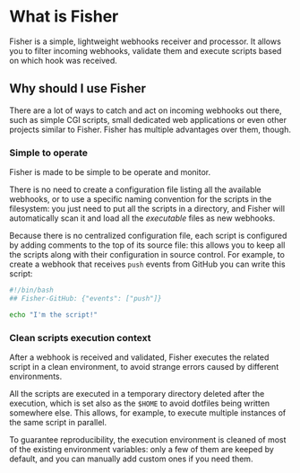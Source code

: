 # What is Fisher

Fisher is a simple, lightweight webhooks receiver and processor. It allows you
to filter incoming webhooks, validate them and execute scripts based on which
hook was received.

## Why should I use Fisher

There are a lot of ways to catch and act on incoming webhooks out there, such
as simple CGI scripts, small dedicated web applications or even other projects
similar to Fisher. Fisher has multiple advantages over them, though.

### Simple to operate

Fisher is made to be simple to be operate and monitor.

There is no need to create a configuration file listing all the available
webhooks, or to use a specific naming convention for the scripts in the
filesystem: you just need to put all the scripts in a directory, and Fisher
will automatically scan it and load all the *executable* files as new webhooks.

Because there is no centralized configuration file, each script is configured
by adding comments to the top of its source file: this allows you to keep all
the scripts along with their configuration in source control. For example, to
create a webhook that receives `push` events from GitHub you can write this
script:

```bash
#!/bin/bash
## Fisher-GitHub: {"events": ["push"]}

echo "I'm the script!"
```

### Clean scripts execution context

After a webhook is received and validated, Fisher executes the related script
in a clean environment, to avoid strange errors caused by different
environments.

All the scripts are executed in a temporary directory deleted after the
execution, which is set also as the `$HOME` to avoid dotfiles being written
somewhere else. This allows, for example, to execute multiple instances of the
same script in parallel.

To guarantee reproducibility, the execution environment is cleaned of most of
the existing environment variables: only a few of them are keeped by default,
and you can manually add custom ones if you need them.
